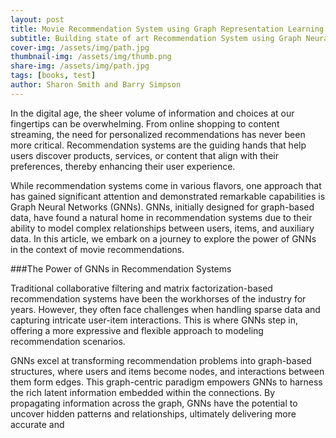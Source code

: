 ```yaml
---
layout: post
title: Movie Recommendation System using Graph Representation Learning
subtitle: Building state of art Recommendation System using Graph Neural Networks
cover-img: /assets/img/path.jpg
thumbnail-img: /assets/img/thumb.png
share-img: /assets/img/path.jpg
tags: [books, test]
author: Sharon Smith and Barry Simpson
---
```


In the digital age, the sheer volume of information and choices at our fingertips can be overwhelming. From online shopping to content streaming, the need for personalized recommendations has never been more critical. Recommendation systems are the guiding hands that help users discover products, services, or content that align with their preferences, thereby enhancing their user experience.

While recommendation systems come in various flavors, one approach that has gained significant attention and demonstrated remarkable capabilities is Graph Neural Networks (GNNs). GNNs, initially designed for graph-based data, have found a natural home in recommendation systems due to their ability to model complex relationships between users, items, and auxiliary data. In this article, we embark on a journey to explore the power of GNNs in the context of movie recommendations.

###The Power of GNNs in Recommendation Systems

Traditional collaborative filtering and matrix factorization-based recommendation systems have been the workhorses of the industry for years. However, they often face challenges when handling sparse data and capturing intricate user-item interactions. This is where GNNs step in, offering a more expressive and flexible approach to modeling recommendation scenarios.

GNNs excel at transforming recommendation problems into graph-based structures, where users and items become nodes, and interactions between them form edges. This graph-centric paradigm empowers GNNs to harness the rich latent information embedded within the connections. By propagating information across the graph, GNNs have the potential to uncover hidden patterns and relationships, ultimately delivering more accurate and 


















